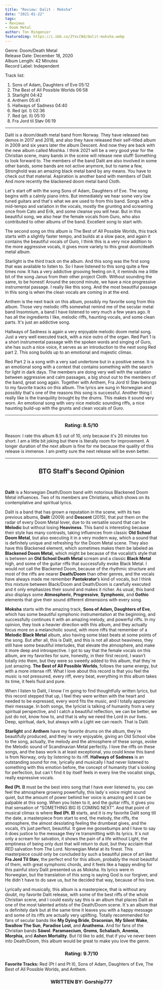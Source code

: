 ```yaml
---
title: "Review: Dalit - Moksha"
date: "2021-01-22"
tags:
- Reviews
- Doom Metal
author: Ton Ringenier   
featuredimg: https://i.ibb.co/ZYxLCNd/dalit-moksha.webp
---
```

Genre: Doom/Death Metal<br>
Release Date: December 18, 2020<br>
Album Length: 42 Minutes<br>
Record Label: Independent<br>

Track list:
1. Sons of Adam, Daughters of Eve 05:12
2. The Best of All Possible Worlds 06:58
3. Starlight 04:42
4. Anthem 05:41
5. Hallways of Sadness 04:40
6. Red (pt. I) 02:36
7. Red (pt. II) 05:10
8. Fra Jord til Støv 06:19
<hr>

Dalit is a doom/death metal band from Norway. They have released two demos in 2017 and 2018, and also they have released their self-titled album in 2009 and six years later the album Descent. And now they are back with the new album called Moshka.   I think 2021 will be a very good year for the Christian scene, many bands in the scene will release new stuff! Something to look forward to.  The members of the band Dalit are also involved in some other bands, some bands are not active anymore, but to name a few, Stronghold was an amazing black metal band by any means. You have to check out that material. Aspiration is another band with members of Dalit. And more recently the blackened doom metal band Cloth.  

Let's start off with the song Sons of Adam, Daughters of Eve. The song begins with a calmly piano intro. But immediately we hear some very low tuned guitars and that's what we are used to from this band. Songs with a mid-tempo and variation in the vocals, mostly the grunting and screaming once from Cato and Erik, and some cleanse you will hear. But in this beautiful song, we also hear the female vocals from Guro, who also contributed to other albums of the band. Excellent song to start with.    

The second song on this album is The Best of All Possible Worlds, this track starts with a slightly faster tempo, and builds at a slow pace, and again it contains the beautiful vocals of Guro, I think this is a very nice addition to the more aggressive vocals, it gives more variety to this great doom/death metal album. 

Starlight is the third track on the album. And this song was the first song that was available to listen to. So I have listened to this song quite a few times now. It has a very addictive grooving feeling on it, it reminds me a little bit of the song Janus from their other project Cloth. Without sounding the same, to be honest!   Around the second minute, we have a nice progressive instrumental passage. I really like this song. And the most beautiful passage in this song is when the clean vocals are coming in at the end.     

Anthem is the next track on this album, possibly my favorite song from this album. Those very melodic riffs somewhat remind me of the secular metal band Insomnium, a band I have listened to very much a few years ago.  It has all the ingredients I like, melodic riffs, haunting vocals, and some clean parts. It's just an addictive song.  

Hallways of Sadness is again a very enjoyable melodic doom metal song. Just a very well executed track, with a nice outro of the organ.    Red Part 1 is a short instrumental passage with the spoken words and singing of Guro, she has such a nice voice, it serves as an introduction to the next song Red part 2. This song builds up to an emotional and majestic climax.

Red Part 2 is a song with a very sad undertone but in a positive sense. It is an emotional song with a context that contains something with the search for light in dark days.  The members are doing very well with the variation between aggressive and calm passages, a big shout out to the members of the band, great song again.    Together with Anthem, Fra Jord til Støv belongs to my favorite tracks on this album. The lyrics are sung in Norwegian and possibly that's one of the reasons this song is successful. Another thing I really like is the tranquility brought by the drums. This makes it sound very worn. An emotional song with very nice melodic sounding riffs, a nice haunting build-up with the grunts and clean vocals of Guro.   

<hr> 

<h3 style="text-align:center"> Rating: 8.5/10</h3>

Reason: I rate this album 8.5 out of 10, only because it's 20 minutes too short. I am a little bit joking but there is literally room for improvement. A longer duration of the next album is fine for me because the quality of this release is immense. I am pretty sure the next release will be even better.

<hr>

 <h2 style="text-align:center"> BTG Staff's Second Opinion</h2>
<br>

**Dalit** is a Norwegian Death/Doom band with notorious Blackened Doom Metal influences. Two of its members are Christians, which shows on its contemplative and spiritual lyrics. 

Dalit is a band that has grown a reputation in the scene, with its two previous albums, **Dalit** (2009) and **Descent** (2015), that put them on the radar of every Doom Metal lover, due to its versatile sound that can be **Melodic** but without losing **Heaviness**. This band is interesting because their style has many contrasts, taking influences from classic **Old School Doom Metal**, but also executing it in a very modern way, which a sound that is definitely unique and refreshing for the Doom Metal scene. They also have this Blackened element, which sometimes makes them be labeled as **Blackened Doom Metal,** which might be because of the vocalist’s style that is between an **Old School Death Metal** scream and a classic **Black Metal** high, and some of the guitar riffs that successfully evoke Black Metal. I would not call the Blackened Doom, because of the rhythmic structure and most of the riffs are nearer **Death/Doom** than other genres, and the vocals have always made me remember **Pantokrator**’s kind of vocals, but I think this mixture between Black/Doom and Death/Doom is carefully executed and it only emphasizes their sound and makes it richer. As usual, this band also displays some **Atmospheric**, **Progressive**, **Symphonic**, and **Gothic** elements that give their sound different dimensions with every song.

**Moksha** starts with the amazing track, **Sons of Adam, Daughters of Eve**, which has some beautiful symphonic instrumentation at the beginning, and successfully continues it with an amazing melody, and powerful riffs. In my opinion, they took a heavier direction with this album, and they actually focus more on a melancholic sound, with more riffs that remember of a **Melodic Black Metal** album, also having some blast beats at some points of the song. But after all, this is Dalit, and this is not all about heaviness, they still have some beautiful interludes, that elevate the atmosphere, and make it more deep and introspective. I got to say that the female vocals on this album, are my favorites for sure, honestly, in their first record, I wasn’t totally into them, but they were so sweetly added to this album, that they´re just amazing. **The Best of All Possible Worlds**, follows the same energy, but with a more intense riff. What I love about this record is that you feel the music is not pressured, every riff, every beat, everything in this album takes its time, it feels fluid and pure. 

When I listen to Dalit, I know I´m going to find thoughtfully written lyrics, but this record stepped that up, I feel they were written with the heart and needed to be expressed, every word fits the music, and I totally appreciate their message. In both songs, the lyricist is talking of humanity from a very spiritual perspective, and I catch a beautiful reflection, we can be better, we just do not, know how to, and that is why we need the Lord in our lives. Deep, spiritual, dark, but always with a Light we can reach. That is Dalit.

**Starlight** and **Anthem** have my favorite drums on the album, they´re beautifully produced, and they´re very enjoyable, giving an Old School vibe to the song, actually, the melody and the atmosphere of these songs, evoke the Melodic sound of Scandinavian Metal perfectly. I love the riffs on these songs, and the bass work is at least exceptional, you could know this band is from Norway, only by listening to its riff. **Hallways of Sadness** is an outstanding sound for me, lyrically and musically I had never listened to something with this emotion before, the concept of humanity that´s looking for perfection, but can´t find it by itself feels in every line the vocalist sings, really expressive vocals.

**Red (Pt. I)** must be the best intro song that I have ever listened to, you can feel the atmosphere growing powerfully, this lady´s voice might sound quiet, but the amount of power behind her voice is amazing and it can be palpable at this song. When you listen to it, and the guitar riffs, it gives you that sensation of “SOMETHING BIG IS COMING NEXT”. And that point of musical climax is where **Red (Pt. II)** starts, and it is my favorite Dalit song till the date, a masterpiece from start to end, the melody, the riffs, the atmosphere, the almost desolating feeling the drumbeat gives, and the vocals, it’s just perfect, beautiful. It gave me goosebumps and I have to say it does justice to the message they´re transmitting with its lyrics. It´s not only a scream for salvation, it shows the pain of a life without Light, the emptiness of being only dust that will return to dust, but they acclaim that *RED* salvation from The Lord. Norwegian Metal at its finest. This masterpiece could only be concluded by such a beautiful piece of art like **Fra Jord Til Støv**, the perfect end for this album, probably the most beautiful of them, with great symphonic chords, and it feels like a happy ending for this painful story Dalit presented us as Moksha. Its lyrics were in Norwegian, but the translation of this song is saying God is our forgiver, and He didn´t have to do save us, but he decided that way, because of his love.

 Lyrically and musically, this album is a masterpiece, that is without any doubt, my favorite Dalit release, with some of the best riffs of the whole Christian scene, and I could easily say this is an album that places Dalit as one of the most talented artists of the Death/Doom scene. It´s an album that is definitely dark but at the same time it leaves you with a happy message and some of its riffs are actually very uplifting. Totally recommended for fans of secular bands like **My Dying Bride**, **Draconian**, **My Silent Wake**, **Swallow The Sun**, **Paradise Lost**, and **Anathema.** And for fans of the Christian bands **Sáwol**. **Paramaecium**, **Groms**, **Schaliach**, **Anemia**, **Morphia,** and **Ashen Mortality**. But I’d like to add, that if you´ve never been into Death/Doom, this album would be great to make you love the genre.

<h3 style="text-align:center"> Rating: 9.7/10</h3>

**Favorite Tracks:** Red (Pt I and Pt II), Sons of Adam, Daughters of Eve, The Best of All Possible Worlds, and Anthem.

<h3 style="text-align:center">WRITTEN BY: Gorship777</h3>



 

